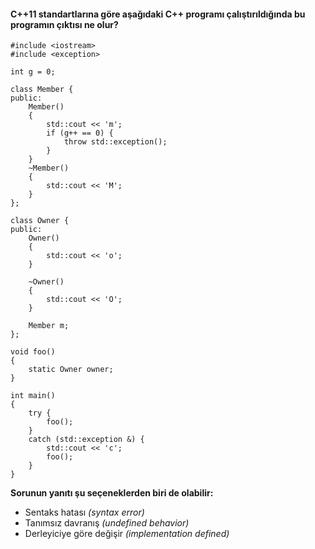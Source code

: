 #### C++11 standartlarına göre aşağıdaki C++ programı çalıştırıldığında bu programın çıktısı ne olur?


```
#include <iostream>
#include <exception>
 
int g = 0;
 
class Member {
public:
	Member() 
	{
		std::cout << 'm';
		if (g++ == 0) {
			throw std::exception();
		}
	}
	~Member()
	{
		std::cout << 'M';
	}
};
 
class Owner {
public:
	Owner()
	{
		std::cout << 'o';
	}
	
	~Owner()
	{
		std::cout << 'O';
	}
	
	Member m;
};
 
void foo()
{
	static Owner owner;
}
 
int main()
{
	try {
		foo();
	}
	catch (std::exception &) {
		std::cout << 'c';
		foo();
	}
}
```

__Sorunun yanıtı şu seçeneklerden biri de olabilir:__

+ Sentaks hatası *(syntax error)*
+ Tanımsız davranış *(undefined behavior)*
+ Derleyiciye göre değişir *(implementation defined)*
